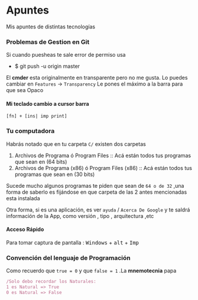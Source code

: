 # Apuntes

Mis apuntes de distintas tecnologías

### Problemas de Gestion en Git
Si cuando puesheas te sale error de permiso usa
- $ git push -u origin master



El **cmder** esta originalmente en transparente pero no me gusta. Lo puedes cambiar en `Features` -> `Transparency`  Le pones el máximo a la barra para que sea Opaco

#### Mi teclado cambio a cursor barra

````
[fn] + [ins| imp print]
````

### Tu computadora

Habrás notado que en tu carpeta `C/` existen dos carpetas

1. Archivos de Programa ó Program Files :: Acá están todos tus programas que sean en (64 bits)
2. Archivos de Programa (x86) ó Program Files (x86) :: Acá están todos tus programas que sean en (30 bits)

Sucede mucho algunos programas te piden que sean de `64 o de 32` ,una forma de saberlo es fijándose en que carpeta de las 2 antes mencionadas esta instalada

Otra forma, si es una aplicación, es ver  `ayuda`  / `Acerca De Google`  y te saldrá información de la App, como versión , tipo , arquitectura ,etc



#### Acceso Rápido

Para tomar captura de pantalla :  <kbd>Windows</kbd> + <kbd>alt</kbd> + <kbd>Imp</kbd> 



### Convención del lenguaje de Programación

Como recuerdo que `true = 0` y que  `false = 1` .La **mnemotecnia** papa

````javascript
/Solo debo recordar los Naturales:
1 es Natural => True
0 es Natural => False
````

